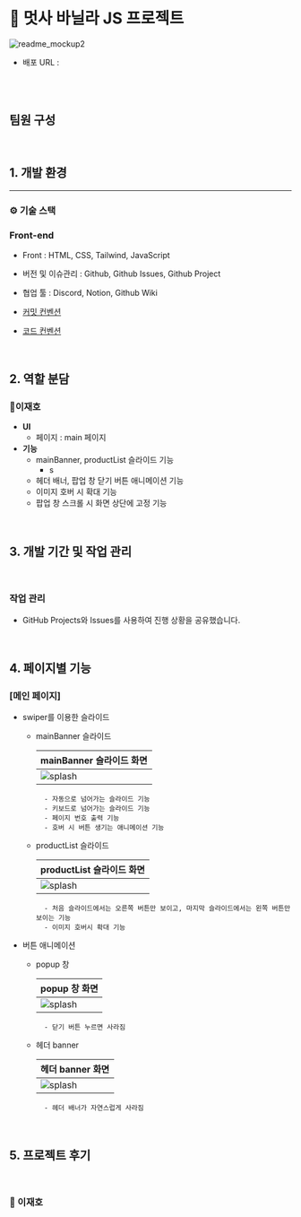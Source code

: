 # 📖 멋사 바닐라 JS 프로젝트

![readme_mockup2](https://user-images.githubusercontent.com/112460466/210706312-6a44b60d-a42e-4210-b334-9e5983f70fb3.png)

- 배포 URL :

<br>



<br>

## 팀원 구성



<br>

## 1. 개발 환경

---

### ⚙️ 기술 스택

### Front-end

- Front : HTML, CSS, Tailwind, JavaScript

- 버전 및 이슈관리 : Github, Github Issues, Github Project
- 협업 툴 : Discord, Notion, Github Wiki

- [커밋 컨벤션](https://github.com/likelion-project-README/README/wiki/%EC%BB%A4%EB%B0%8B-%EC%BB%A8%EB%B2%A4%EC%85%98)
- [코드 컨벤션](https://github.com/likelion-project-README/README/wiki/%EC%BD%94%EB%93%9C-%EC%BB%A8%EB%B2%A4%EC%85%98)

<br>


## 2. 역할 분담

### 🐬이재호

- **UI**
  - 페이지 : main 페이지
- **기능**
  - mainBanner, productList 슬라이드 기능
    - s
  - 헤더 배너, 팝업 창 닫기 버튼 애니메이션 기능
  - 이미지 호버 시 확대 기능
  - 팝업 창 스크롤 시 화면 상단에 고정 기능


<br>

## 3. 개발 기간 및 작업 관리



<br>

### 작업 관리

- GitHub Projects와 Issues를 사용하여 진행 상황을 공유했습니다.

<br>

## 4. 페이지별 기능

### [메인 페이지]

- swiper를 이용한 슬라이드 
    - mainBanner 슬라이드

        | mainBanner 슬라이드 화면 |
        |----------|
        |![splash](https://user-images.githubusercontent.com/112460466/210172920-aef402ed-5aef-4d4a-94b9-2b7147fd8389.gif)|

            - 자동으로 넘어가는 슬라이드 기능
            - 키보드로 넘어가는 슬라이드 기능
            - 페이지 번호 출력 기능
            - 호버 시 버튼 생기는 애니메이션 기능

    - productList 슬라이드

        | productList 슬라이드 화면 |
        |----------|
        |![splash](https://user-images.githubusercontent.com/112460466/210172920-aef402ed-5aef-4d4a-94b9-2b7147fd8389.gif)|

            - 처음 슬라이드에서는 오른쪽 버튼만 보이고, 마지막 슬라이드에서는 왼쪽 버튼만 보이는 기능
            - 이미지 호버시 확대 기능
            

- 버튼 애니메이션 
    - popup 창

        | popup 창 화면 |
        |----------|
        |![splash](https://user-images.githubusercontent.com/112460466/210172920-aef402ed-5aef-4d4a-94b9-2b7147fd8389.gif)|

            - 닫기 버튼 누르면 사라짐
            
    - 헤더 banner

        | 헤더 banner 화면 |
        |----------|
        |![splash](https://user-images.githubusercontent.com/112460466/210172920-aef402ed-5aef-4d4a-94b9-2b7147fd8389.gif)|

            - 헤더 배너가 자연스럽게 사라짐
            
   





<br>

## 5. 프로젝트 후기

<br>

### 🐬 이재호


